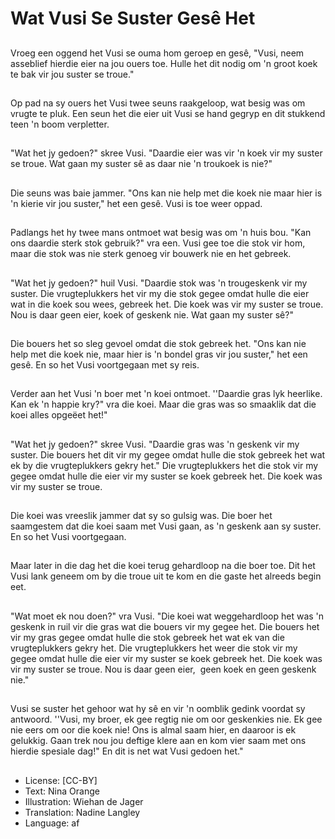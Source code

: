 # Wat Vusi Se Suster Gesê Het

##
Vroeg een oggend het Vusi se ouma hom geroep en gesê, "Vusi, neem asseblief hierdie eier na jou ouers toe. Hulle het dit nodig om 'n groot koek te bak vir jou suster se troue."

##
Op pad na sy ouers het Vusi twee seuns raakgeloop, wat besig was om vrugte te pluk. Een seun het die eier uit Vusi se hand gegryp en dit stukkend teen 'n boom verpletter.

##
"Wat het jy gedoen?" skree Vusi. "Daardie eier was vir 'n koek vir my suster se troue. Wat gaan my suster sê as daar nie 'n troukoek is nie?"

##
Die seuns was baie jammer. "Ons kan nie help met die koek nie maar hier is 'n kierie vir jou suster," het een gesê. Vusi is toe weer oppad.

##
Padlangs het hy twee mans ontmoet wat besig was om 'n huis bou. "Kan ons daardie sterk stok gebruik?" vra een. Vusi gee toe die stok vir hom, maar die stok was nie sterk genoeg vir bouwerk nie en het gebreek.

##
"Wat het jy gedoen?" huil Vusi. "Daardie stok was 'n trougeskenk vir my suster. Die vrugteplukkers het vir my die stok gegee omdat hulle die eier wat in die koek sou wees, gebreek het. Die koek was vir my suster se troue. Nou is daar geen eier, koek of geskenk nie. Wat gaan my suster sê?"

##
Die bouers het so sleg gevoel omdat die stok gebreek het. "Ons kan nie help met die koek nie, maar hier is 'n bondel gras vir jou suster," het een gesê. En so het Vusi voortgegaan met sy reis.

##
Verder aan het Vusi 'n boer met 'n koei ontmoet. ''Daardie gras lyk heerlike. Kan ek 'n happie kry?" vra die koei. Maar die gras was so smaaklik dat die koei alles opgeëet het!"

##
"Wat het jy gedoen?" skree Vusi. "Daardie gras was 'n geskenk vir my suster. Die bouers het dit vir my gegee omdat hulle die stok gebreek het wat ek by die vrugteplukkers gekry het." Die vrugteplukkers het die stok vir my gegee omdat hulle die eier vir my suster se koek gebreek het. Die koek was vir my suster se troue.

##
Die koei was vreeslik jammer dat sy so gulsig was. Die boer het saamgestem dat die koei saam met Vusi gaan, as 'n geskenk aan sy suster. En so het Vusi voortgegaan.

##
Maar later in die dag het die koei terug gehardloop na die boer toe. Dit het Vusi lank geneem om by die troue uit te kom en die gaste het alreeds begin eet.

##
"Wat moet ek nou doen?" vra Vusi. "Die koei wat weggehardloop het was 'n geskenk in ruil vir die gras wat die bouers vir my gegee het. Die bouers het vir my gras gegee omdat hulle die stok gebreek het wat ek van die vrugteplukkers gekry het. Die vrugteplukkers het weer die stok vir my gegee omdat hulle die eier vir my suster se koek gebreek het. Die koek was vir my suster se troue. Nou is daar geen eier,  geen koek en geen geskenk nie."

##
Vusi se suster het gehoor wat hy sê en vir 'n oomblik gedink voordat sy antwoord. ''Vusi, my broer, ek gee regtig nie om oor geskenkies nie. Ek gee nie eers om oor die koek nie! Ons is almal saam hier, en daaroor is ek gelukkig. Gaan trek nou jou deftige klere aan en kom vier saam met ons hierdie spesiale dag!" En dit is net wat Vusi gedoen het."

##
* License: [CC-BY]
* Text: Nina Orange
* Illustration: Wiehan de Jager
* Translation: Nadine Langley
* Language: af
